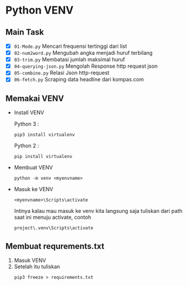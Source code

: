 # Python VENV
## Main Task
- [x] `01-Mode.py` Mencari frequensi tertinggi dari list
- [x] `02-num2word.py` Mengubah angka menjadi huruf terbilang
- [x] `03-trim.py` Membatasi jumlah maksimal huruf
- [x] `04-querying-json.py` Mengolah Response http request json
- [x] `05-combine.py` Relasi Json http-request
- [x] `06-fetch.py` Scraping data headline dari kompas.com

## Memakai VENV
- Install VENV

    Python 3 :
    ```
    pip3 install virtualenv
    ```
    Python 2 :

    ```
    pip install virtualenv
    ```
- Membuat VENV
    ```
    python -m venv <myenvname> 
    ```
- Masuk ke VENV
    ```
    <myenvname>\Scripts\activate
    ```
    Intinya kalau mau masuk ke venv kita langsung saja tuliskan dari path saat ini menuju activate, contoh 
    ```
    project\.venv\Scripts\activate
    ```
## Membuat requrements.txt
1. Masuk VENV
2. Setelah itu tuliskan
    ```
    pip3 freeze > requirements.txt
    ```

